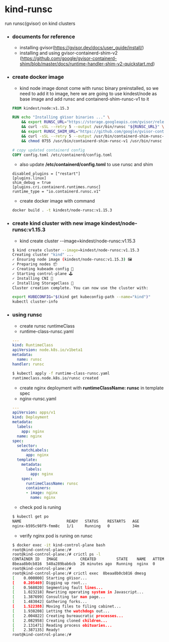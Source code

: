 # kind-runsc
run runsc(gvisor) on kind clusters

- ### documents for reference 
    - installing gvisor(https://gvisor.dev/docs/user_guide/install/)
    - installing and using gvisor-containerd-shim-v2 (https://github.com/google/gvisor-containerd-shim/blob/master/docs/runtime-handler-shim-v2-quickstart.md)

- ### create docker image
    - kind node image donot come with runsc binary preinstalled, so we need to add it to image, here we are going to use kindest/node as base image and add runsc and containerd-shim-runsc-v1 to it

    ```Dockerfile
    FROM kindest/node:v1.15.3

    RUN echo "Installing gVisor binaries ..." \
        && export RUNSC_URL="https://storage.googleapis.com/gvisor/releases/nightly/latest/runsc" \
        && curl -sSL --retry 5 --output /usr/bin/runsc "${RUNSC_URL}" \
        && export RUNSC_SHIM_URL="https://github.com/google/gvisor-containerd-shim/releases/download/v0.0.3/containerd-shim-runsc-v1.linux-amd64"\
        && curl -sSL --retry 5 --output /usr/bin/containerd-shim-runsc-v1 "${RUNSC_SHIM_URL}"\
        && chmod 0755 /usr/bin/containerd-shim-runsc-v1 /usr/bin/runsc

    # copy updated containerd config 
    COPY config.toml /etc/containerd/config.toml
    ```
    - also update **/etc/containerd/config.toml** to use runsc and shim

    ```
    disabled_plugins = ["restart"]
    [plugins.linux]
    shim_debug = true
    [plugins.cri.containerd.runtimes.runsc]
    runtime_type = "io.containerd.runsc.v1"
    ```
    - create docker image with command 
    ```bash
    docker build . -t kindest/node-runsc:v1.15.3
    ```

- ### create kind cluster with new image **kindest/node-runsc:v1.15.3**
    - kind create cluster --image=kindest/node-runsc:v1.15.3

    ```bash
    $ kind create cluster --image=kindest/node-runsc:v1.15.3
    Creating cluster "kind" ...
    ✓ Ensuring node image (kindest/node-runsc:v1.15.3) 🖼 
    ✓ Preparing nodes 📦 
    ✓ Creating kubeadm config 📜 
    ✓ Starting control-plane 🕹️ 
    ✓ Installing CNI 🔌 
    ✓ Installing StorageClass 💾 
    Cluster creation complete. You can now use the cluster with:

    export KUBECONFIG="$(kind get kubeconfig-path --name="kind")"
    kubectl cluster-info
    ```

- ### using runsc
    - create runsc runtimeClass
    - runtime-class-runsc.yaml
    ```yaml
    ---
    kind: RuntimeClass
    apiVersion: node.k8s.io/v1beta1
    metadata:
      name: runsc 
    handler: runsc 
    ```

    ```bash
    $ kubectl apply -f runtime-class-runsc.yaml 
    runtimeclass.node.k8s.io/runsc created
    ```

    - create nginx deployment with **runtimeClassName: runsc** in template spec
    - nginx-runsc.yaml
    ```yaml
    ---
    apiVersion: apps/v1
    kind: Deployment
    metadata:
      labels:
        app: nginx
      name: nginx
    spec:
      selector:
        matchLabels:
          app: nginx
      template:
        metadata:
          labels:
            app: nginx
        spec:
          runtimeClassName: runsc
          containers:
          - image: nginx
            name: nginx
    ```
    - check pod is runing
    ```bash
    $ kubectl get po
    NAME                    READY   STATUS    RESTARTS   AGE
    nginx-b595c98f9-fmm8c   1/1     Running   0          34m
    ```

    - verify nginx pod is runing on runsc
    ```bash
    $ docker exec -it kind-control-plane bash
    root@kind-control-plane:/# 
    root@kind-control-plane:/# crictl ps -l    
    CONTAINER ID   IMAGE          CREATED         STATE    NAME   ATTEMPT  POD ID
    8beaa8b0cb816  540a289bab6cb  26 minutes ago  Running  nginx  0        90e4fcd09a2ba
    root@kind-control-plane:/# 
    root@kind-control-plane:/# crictl exec  8beaa8b0cb816 dmesg 
    [    0.000000] Starting gVisor...
    [    0.205469] Digging up root...
    [    0.568020] Segmenting fault lines...
    [    1.023218] Rewriting operating system in Javascript...
    [    1.387699] Consulting tar man page...
    [    1.483042] Gathering forks...
    [    1.522388] Moving files to filing cabinet...
    [    1.938208] Letting the watchdogs out...
    [    2.004822] Creating bureaucratic processes...
    [    2.082958] Creating cloned children...
    [    2.131471] Reading process obituaries...
    [    2.387135] Ready!
    root@kind-control-plane:/# 
    ```